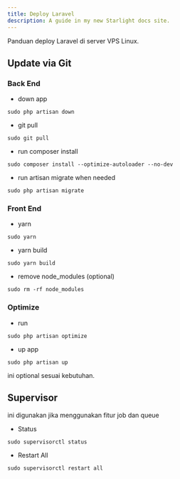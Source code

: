 ```yaml
---
title: Deploy Laravel
description: A guide in my new Starlight docs site.
---
```


Panduan deploy Laravel di server VPS Linux.

## Update via Git

### Back End

- down app

```
sudo php artisan down
```

- git pull

```
sudo git pull
```

- run composer install

```shel
sudo composer install --optimize-autoloader --no-dev
```

- run artisan migrate when needed

```
sudo php artisan migrate
```

### Front End

- yarn

```
sudo yarn
```

- yarn build

```
sudo yarn build
```

- remove node_modules (optional)

```
sudo rm -rf node_modules
```

### Optimize

- run

```
sudo php artisan optimize
```

- up app

```
sudo php artisan up
```

ini optional sesuai kebutuhan.

## Supervisor

ini digunakan jika menggunakan fitur job dan queue

- Status

```
sudo supervisorctl status
```

- Restart All

```
sudo supervisorctl restart all
```
